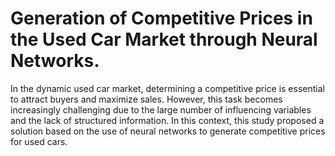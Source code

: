 # Generation of Competitive Prices in the Used Car Market through Neural Networks.

In the dynamic used car market, determining a competitive price is essential to attract buyers and maximize sales. However, this task becomes increasingly challenging due to the large number of influencing variables and the lack of structured information. In this context, this study proposed a solution based on the use of neural networks to generate competitive prices for used cars.


